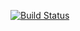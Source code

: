 [![Build Status](https://travis-ci.org/Oisins/Vertretungsplan.svg?branch=master)](https://travis-ci.org/Oisins/Vertretungsplan)